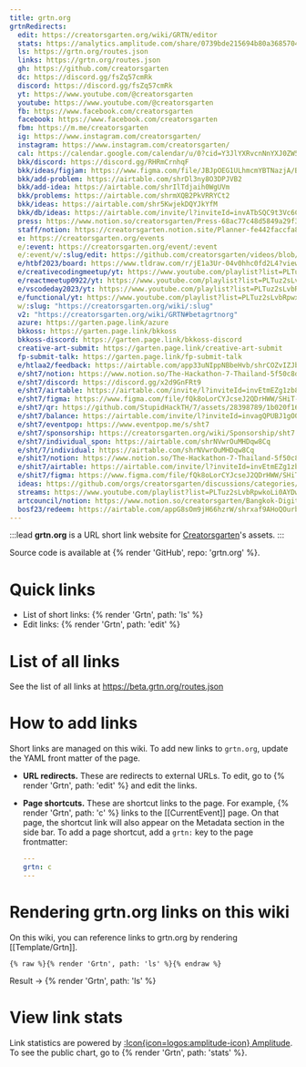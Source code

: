 ```yaml
---
title: grtn.org
grtnRedirects:
  edit: https://creatorsgarten.org/wiki/GRTN/editor
  stats: https://analytics.amplitude.com/share/0739bde215694b80a3685704b0b2e834
  ls: https://grtn.org/routes.json
  links: https://grtn.org/routes.json
  gh: https://github.com/creatorsgarten
  dc: https://discord.gg/fsZq57cmRk
  discord: https://discord.gg/fsZq57cmRk
  yt: https://www.youtube.com/@creatorsgarten
  youtube: https://www.youtube.com/@creatorsgarten
  fb: https://www.facebook.com/creatorsgarten
  facebook: https://www.facebook.com/creatorsgarten
  fbm: https://m.me/creatorsgarten
  ig: https://www.instagram.com/creatorsgarten/
  instagram: https://www.instagram.com/creatorsgarten/
  cal: https://calendar.google.com/calendar/u/0?cid=Y3JlYXRvcnNnYXJ0ZW5AZ21haWwuY29t
  bkk/discord: https://discord.gg/RHRmCrnhqF
  bkk/ideas/figjam: https://www.figma.com/file/JBJpOEG1ULhmcmYBTNazjA/Bangkok-Problems-%26-Ideas?node-id=0%3A1&t=YEDxATvWFfHWIq6m-1
  bkk/add-problem: https://airtable.com/shrDl3ny8O3DPJVB2
  bkk/add-idea: https://airtable.com/shrIlTdjaih0WgUVm
  bkk/problems: https://airtable.com/shrmXQB2PkVRRYCt2
  bkk/ideas: https://airtable.com/shr5KwjekDQYJkYfM
  bkk/db/ideas: https://airtable.com/invite/l?inviteId=invATbSQC9t3Vc6CT&inviteToken=870cbaaff21747f4947139974f75072d1f4d2649d2123bcb6ad0ab36d41c7f55
  press: https://www.notion.so/creatorsgarten/Press-68ac77c48d5849a29f32fae307fad0f1
  staff/notion: https://creatorsgarten.notion.site/Planner-fe442faccfa8414389c67872819ada77
  e: https://creatorsgarten.org/events
  e/:event: https://creatorsgarten.org/event/:event
  e/:event/v/:slug/edit: https://github.com/creatorsgarten/videos/blob/main/data/videos/:event/:slug.md?plain=1
  e/htbf2023/board: https://www.tldraw.com/r/jE1a3Ur-04v0hhc0fd2L4?viewport=0%2C0%2C1300%2C910&page=page%3Apage
  e/creativecodingmeetup/yt: https://www.youtube.com/playlist?list=PLTuz2sLvbRpy66hP5Cxm9XxSGQBoTULay
  e/reactmeetup0922/yt: https://www.youtube.com/playlist?list=PLTuz2sLvbRpznpYfNIUbUpRyZB9R8198o
  e/vscodeday2023/yt: https://www.youtube.com/playlist?list=PLTuz2sLvbRpxobrOOVPpeW_wGjqRjD8qt
  e/functional/yt: https://www.youtube.com/playlist?list=PLTuz2sLvbRpwx_OwSnTh4tb_RpO3jo39L
  w/:slug: "https://creatorsgarten.org/wiki/:slug"
  v2: "https://creatorsgarten.org/wiki/GRTN#betagrtnorg"
  azure: https://garten.page.link/azure
  bkkoss: https://garten.page.link/bkkoss
  bkkoss-discord: https://garten.page.link/bkkoss-discord
  creative-art-submit: https://garten.page.link/creative-art-submit
  fp-submit-talk: https://garten.page.link/fp-submit-talk
  e/htlaa2/feedback: https://airtable.com/app33uNIppNBbeHvb/shrCOZvIZJb4GCx92
  e/sht7/notion: https://www.notion.so/The-Hackathon-7-Thailand-5f50c8df2af5487f9023ed25735295ef
  e/sht7/discord: https://discord.gg/x2d9GnFRt9
  e/sht7/airtable: https://airtable.com/invite/l?inviteId=invEtmEZg1zb8id9W&inviteToken=e16dd77b6126bd3f558db81a2320c79dddecd50473323438d0110bf03d24a9a2&utm_medium=email&utm_source=product_team&utm_content=transactional-alerts
  e/sht7/figma: https://www.figma.com/file/fQk8oLorCYJcseJ2QDrHWW/SHiT-7?type=design&node-id=70-124&t=NukhZLgVwtKJiMVT-0
  e/sht7/qr: https://github.com/StupidHackTH/7/assets/28398789/1b020f16-dc66-4e8f-8a18-c3c74068c47e
  e/sht7/balance: https://airtable.com/invite/l?inviteId=invagQPUBJ1gO0xGU&inviteToken=24139c32524c7d2b942331f64b3ff2ba03c16e72a0e3229bd5906dc200100b64&utm_medium=email&utm_source=product_team&utm_content=transactional-alerts
  e/sht7/eventpop: https://www.eventpop.me/s/sht7
  e/sht7/sponsorship: https://creatorsgarten.org/wiki/Sponsorship/sht7
  e/sht7/individual_spon: https://airtable.com/shrNVwrOuMHDqw8Cq
  e/sht/7/individual: https://airtable.com/shrNVwrOuMHDqw8Cq
  e/shit7/notion: https://www.notion.so/The-Hackathon-7-Thailand-5f50c8df2af5487f9023ed25735295ef
  e/shit7/airtable: https://airtable.com/invite/l?inviteId=invEtmEZg1zb8id9W&inviteToken=e16dd77b6126bd3f558db81a2320c79dddecd50473323438d0110bf03d24a9a2&utm_medium=email&utm_source=product_team&utm_content=transactional-alerts
  e/shit7/figma: https://www.figma.com/file/fQk8oLorCYJcseJ2QDrHWW/SHiT-7?type=design&node-id=70-124&t=NukhZLgVwtKJiMVT-0
  ideas: https://github.com/orgs/creatorsgarten/discussions/categories/event-ideas
  streams: https://www.youtube.com/playlist?list=PLTuz2sLvbRpwkoLi0AYDwdABU5dhkoGIr
  artcouncil/notion: https://www.notion.so/creatorsgarten/Bangkok-Digital-Youth-Art-Council-690fa6a8d0fe4ef08a9e014f5d16b917
  bosf23/redeem: https://airtable.com/appG8sOm9jH66hzrW/shrxaf9AHoQOurbUt
---
```




:::lead
**grtn.org** is a URL short link website for [Creatorsgarten](https://creatorsgarten.org)'s assets.
:::

Source code is available at {% render 'GitHub', repo: 'grtn.org' %}.

# Quick links

- List of short links: {% render 'Grtn', path: 'ls' %}
- Edit links: {% render 'Grtn', path: 'edit' %}

# List of all links

See the list of all links at <https://beta.grtn.org/routes.json>

# How to add links

Short links are managed on this wiki. To add new links to `grtn.org`, update the YAML front matter of the page.

- **URL redirects.** These are redirects to external URLs. To edit, go to {% render 'Grtn', path: 'edit' %} and edit the links.

- **Page shortcuts.** These are shortcut links to the page. For example, {% render 'Grtn', path: 'c' %} links to the [[CurrentEvent]] page. On that page, the shortcut link will also appear on the Metadata section in the side bar. To add a page shortcut, add a `grtn:` key to the page frontmatter:

  ```yaml
  ---
  grtn: c
  ---
  ```

# Rendering grtn.org links on this wiki

On this wiki, you can reference links to grtn.org by rendering [[Template/Grtn]].

```
{% raw %}{% render 'Grtn', path: 'ls' %}{% endraw %}
```

Result &rarr; {% render 'Grtn', path: 'ls' %}

# View link stats

Link statistics are powered by [:Icon{icon=logos:amplitude-icon} Amplitude](https://amplitude.com/).
To see the public chart, go to {% render 'Grtn', path: 'stats' %}.
